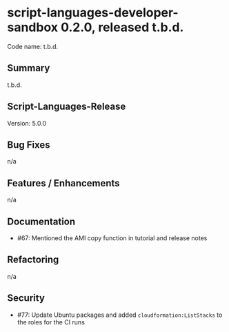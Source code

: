 # script-languages-developer-sandbox 0.2.0, released t.b.d.

Code name: t.b.d.

## Summary

t.b.d.

## Script-Languages-Release

Version: 5.0.0

## Bug Fixes
 
n/a

## Features / Enhancements

n/a

## Documentation

 - #67: Mentioned the AMI copy function in tutorial and release notes

## Refactoring

n/a

## Security

 - #77: Update Ubuntu packages and added `cloudformation:ListStacks` to the roles for the CI runs
